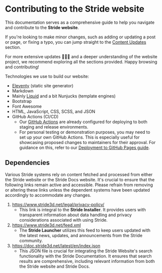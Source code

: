 # Contributing to the Stride website

This documentation serves as a comprehensive guide to help you navigate and contribute to the **Stride website**.

If you're looking to make minor changes, such as adding or updating a post or page, or fixing a typo, you can jump straight to the [Content Updates](content.md#content-updates) section.

For more extensive updates 🤯🤦‍♂️ and a deeper understanding of the website project, we recommend exploring all the sections provided. Happy browsing and contributing!

Technologies we use to build our website:

- [Eleventy](https://www.11ty.dev/docs/) (static site generator)
- Markdown
- Mainly [Liquid](https://shopify.github.io/liquid/) and a bit Nunjucks (template engines)
- Bootstrap
- Font Awesome
- HTML, JavaScript, CSS, SCSS, and JSON
- GitHub Actions (CI/CD)
  - Our [GitHub Actions](https://github.com/stride3d/stride-website/tree/master/.github/workflows) are already configured for deploying to both staging and release environments.
  - For personal testing or demonstration purposes, you may need to set up your own GitHub Actions. This is especially useful for showcasing proposed changes to maintainers for their approval. For guidance on this, refer to our [Deployment to GitHub Pages guide](deployment-azure.md#deployment-to-github-pages).

## Dependencies

Various Stride systems rely on content fetched and processed from either the Stride website or the Stride Docs website. It's crucial to ensure that the following links remain active and accessible. Please refrain from removing or altering these links unless the dependent systems have been updated accordingly to accommodate any changes.

1. https://www.stride3d.net/legal/privacy-policy/
   - This link is integral to the **Stride Installer**. It provides users with transparent information about data handling and privacy considerations associated with using Stride.
2. https://www.stride3d.net/feed.xml
   - The **Stride Launcher** utilizes this feed to keep users updated with the latest news, updates, and announcements from the Stride community.
3. https://doc.stride3d.net/latest/en/index.json
   - This JSON file is crucial for integrating the Stride Website's search functionality with the Stride Documentation. It ensures that search results are comprehensive, including relevant information from both the Stride website and Stride Docs.